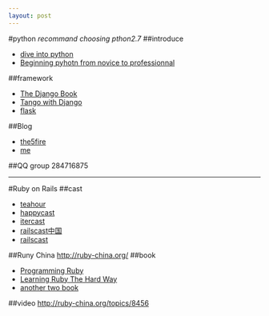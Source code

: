 ```yaml
---
layout: post
---
```

#python
*recommand choosing pthon2.7*
##introduce
* [dive into python](http://woodpecker.org.cn/diveintopython/)
* [Beginning pyhotn from novice to professionnal](http://pan.baidu.com/s/1zn9Cy)

##framework
* [The Django Book](http://www.djangobook.com/en/2.0/index.html)
* [Tango with Django](http://www.tangowithdjango.com/)
* [flask](http://dormousehole.readthedocs.org/en/latest/)

##Blog
* [the5fire](http://www.the5fire.com/)  
* [me](http://chasewind.sinaapp.com/)  

##QQ group
284716875

---
#Ruby on Rails
##cast
* [teahour](http://teahour.fm/)  
* [happycast](http://happycasts.net/)  
* [itercast](http://itercast.com/)  
* [railscast中国](http://railscasts-china.com/)  
* [railscast](http://railscasts.com/)  

##Runy China
<http://ruby-china.org/> 
##book
* [Programming Ruby](http://pan.baidu.com/s/1eQpCbV8)  
* [Learning Ruby The Hard Way](http://ruby.learncodethehardway.org/)
* [another two book](http://ruby-china.org/topics/2381)  

##video
<http://ruby-china.org/topics/8456>

